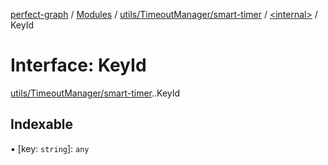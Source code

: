 [perfect-graph](../README.md) / [Modules](../modules.md) / [utils/TimeoutManager/smart-timer](../modules/utils_TimeoutManager_smart_timer.md) / [<internal\>](../modules/utils_TimeoutManager_smart_timer._internal_.md) / KeyId

# Interface: KeyId

[utils/TimeoutManager/smart-timer](../modules/utils_TimeoutManager_smart_timer.md).[<internal>](../modules/utils_TimeoutManager_smart_timer._internal_.md).KeyId

## Indexable

▪ [key: `string`]: `any`
